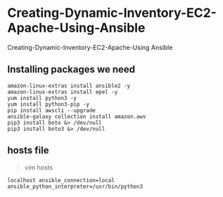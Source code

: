 # Creating-Dynamic-Inventory-EC2-Apache-Using-Ansible
Creating-Dynamic-Inventory-EC2-Apache-Using Ansible

## Installing packages we need

```
amazon-linux-extras install ansible2 -y 
amazon-linux-extras install epel -y
yum install python3 -y
yum install python3-pip -y
pip install awscli --upgrade
ansible-galaxy collection install amazon.aws
pip3 install boto &> /dev/null
pip3 install boto3 &> /dev/null
```

## hosts file

> vim hosts

```
localhost ansible_connection=local ansible_python_interpreter=/usr/bin/python3
```
